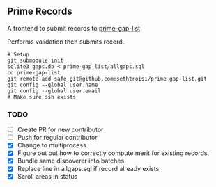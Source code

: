 ## Prime Records

A frontend to submit records to [prime-gap-list](https://github.com/primegap-list-project/prime-gap-list)

Performs validation then submits record.

```shell
# Setup
git submodule init
sqlite3 gaps.db < prime-gap-list/allgaps.sql
cd prime-gap-list
git remote add safe git@github.com:sethtroisi/prime-gap-list.git
git config --global user.name
git config --global user.email
# Make sure ssh exists
```

### TODO

* [ ] Create PR for new contributor
* [ ] Push for regular contributor
* [x] Change to multiprocess
* [x] Figure out out how to correctly compute merit for existing records.
* [x] Bundle same discoverer into batches
* [x] Replace line in allgaps.sql if record already exists
* [x] Scroll areas in status
